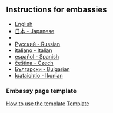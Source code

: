 ## Instructions for embassies
<ul>
  <li lang="en"><a href="./english"> English </a></li>
  <li lang="en"><a href="./japanese"> 日本 - Japanese </a></li>
  <li lang="zh"><a href="./chinese"中文 - Chinese </a></li>
  <li lang="zh"><a href="./russian"> Pусский - Russian </a></li>
  <li lang="it"><a href="./italian"> italiano - Italian </a></li>
  <li lang="es"><a href="./spanish"> español - Spanish </a></li>
  <li lang="cz"><a href="./czech">čeština - Czech</a></li>
  <li lang="bg"><a href="./bulgarian">Български - Bulgarian</a></li>
  <li lang="unknown"><a href="./ikonian">Iσataioiπio - Ikonian</a></li>
</ul>

### Embassy page template
<a href="./template/" class="thickbutton thick"><span>How to use the template</span></a>
<a href="./template/embassypage.html" target="_blank" class="thickbutton thick"><span>Template</span></a>
